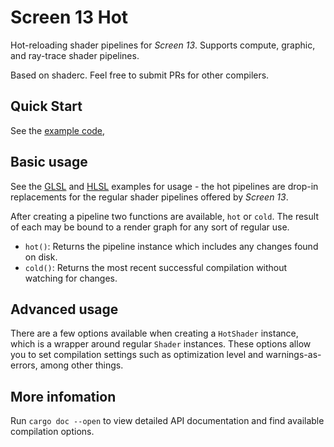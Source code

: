 # Screen 13 Hot

Hot-reloading shader pipelines for _Screen 13_. Supports compute, graphic, and ray-trace shader
pipelines.

Based on shaderc. Feel free to submit PRs for other compilers.

## Quick Start

See the [example code](examples/README.md), 

## Basic usage

See the [GLSL](examples/glsl.rs) and [HLSL](examples/hlsl.rs) examples for usage - the hot pipelines
are drop-in replacements for the regular shader pipelines offered by _Screen 13_.

After creating a pipeline two functions are available, `hot` or `cold`. The result of each may be
bound to a render graph for any sort of regular use.

- `hot()`: Returns the pipeline instance which includes any changes found on disk.
- `cold()`: Returns the most recent successful compilation without watching for changes.

## Advanced usage

There are a few options available when creating a `HotShader` instance, which is a wrapper around
regular `Shader` instances. These options allow you to set compilation settings such as optimization
level and warnings-as-errors, among other things.

## More infomation

Run `cargo doc --open` to view detailed API documentation and find available compilation options.